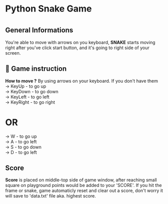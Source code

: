 # Python Snake Game

#
<h2>General Informations</h2>

<p>
  You're able to move with arrows on you keyboard, <b>SNAKE</b> starts moving right after you've click start button, and it's going to right side of your screen.
</p>

<h2>🧰 Game instruction</h2>
<p>
  <b>How to move ?</b> By using arrows on your keyboard. If you don't have them<br>
  -> KeyUp - to go up<br>
  -> KeyDown - to go down<br>
  -> KeyLeft - to go left<br>
  -> KeyRight - to go right<br>
  
  # OR<br>
  -> W - to go up<br>
  -> A - to go left<br>
  -> S - to go down<br>
  -> D - to go left<br>
 
</p>

<h2>Score</h2>
<p>
  <b>Score</b> is placed on middle-top side of game window, after reaching small square on playground points would be added to your 'SCORE'. If
  you hit the frame or snake, game automaticly reset and clear out a score, don't worry it will save to 'data.txt' file aka. highest score. 

</p>
